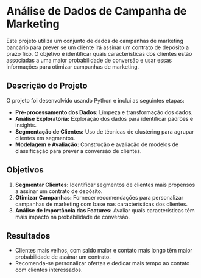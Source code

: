 # Análise de Dados de Campanha de Marketing

Este projeto utiliza um conjunto de dados de campanhas de marketing bancário para prever se um cliente irá assinar um contrato de depósito a prazo fixo. O objetivo é identificar quais características dos clientes estão associadas a uma maior probabilidade de conversão e usar essas informações para otimizar campanhas de marketing.

## Descrição do Projeto

O projeto foi desenvolvido usando Python e inclui as seguintes etapas:
- **Pré-processamento dos Dados:** Limpeza e transformação dos dados.
- **Análise Exploratória:** Exploração dos dados para identificar padrões e insights.
- **Segmentação de Clientes:** Uso de técnicas de clustering para agrupar clientes em segmentos.
- **Modelagem e Avaliação:** Construção e avaliação de modelos de classificação para prever a conversão de clientes.

## Objetivos

1. **Segmentar Clientes:** Identificar segmentos de clientes mais propensos a assinar um contrato de depósito.
2. **Otimizar Campanhas:** Fornecer recomendações para personalizar campanhas de marketing com base nas características dos clientes.
3. **Análise de Importância das Features:** Avaliar quais características têm mais impacto na probabilidade de conversão.

## Resultados

- Clientes mais velhos, com saldo maior e contato mais longo têm maior probabilidade de assinar um contrato.
- Recomenda-se personalizar ofertas e dedicar mais tempo ao contato com clientes interessados.
